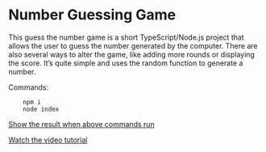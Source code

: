 # Number Guessing Game

This guess the number game is a short TypeScript/Node.js project that allows the user to guess the number generated by the computer. There are also several ways to alter the game, like adding more rounds or displaying the score. It’s quite simple and uses the random function to generate a number.

Commands:

        npm i
        node index

[Show the result when above commands run](Screenshot.png)

[Watch the video tutorial](https://www.linkedin.com/feed/update/urn:li:activity:7176978722812542976)
